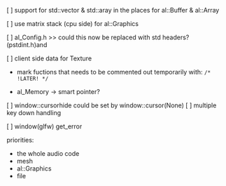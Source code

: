 [ ] support for std::vector & std::aray in the places for al::Buffer & al::Array

[ ] use matrix stack (cpu side) for al::Graphics

[ ] al_Config.h >> could this now be replaced with std headers? (pstdint.h)and 

[ ] client side data for Texture

* mark fuctions that needs to be commented out temporarily with:
`/* !LATER! */`

* al_Memory -> smart pointer?

[ ] window::cursorhide could be set by window::cursor(None)
[ ] multiple key down handling

[ ] window(glfw) get_error

priorities:
- the whole audio code
- mesh
- al::Graphics
- file